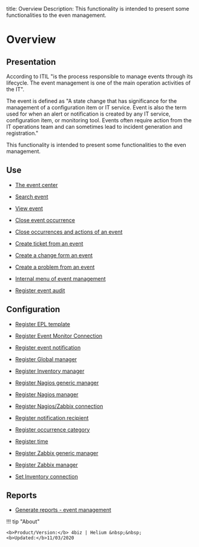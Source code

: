 title: Overview
Description: This functionality is intended to present some functionalities to the even management.
# Overview

Presentation
----------------

According to ITIL "is the process responsible to manage events through its
lifecycle. The event management is one of the main operation activities of the
IT".

The event is defined as "A state change that has significance for the management
of a configuration item or IT service. Event is also the term used for when an
alert or notification is created by any IT service, configuration item, or
monitoring tool. Events often require action from the IT operations team and can
sometimes lead to incident generation and registration."

This functionality is intended to present some functionalities to the even
management.

Use
-------

- [The event center](/en-us/4biz-helium/processes/event/use/the-event-center.html)

- [Search event](/en-us/4biz-helium/processes/event/use/search-event.html)

- [View event](/en-us/4biz-helium/processes/event/use/view-event.html)

- [Close event occurrence](/en-us/4biz-helium/processes/event/use/close-event-occurrence.html)

- [Close occurrences and actions of an event](/en-us/4biz-helium/processes/event/use/close-occurences-and-actions.html)

- [Create ticket from an event](/en-us/4biz-helium/processes/event/use/create-ticket-from-an-event.html)

- [Create a change form an event](/en-us/4biz-helium/processes/event/use/create-change-from-an-event.html)

- [Create a problem from an event](/en-us/4biz-helium/processes/event/use/create-a-problem-from-an-event.html)

- [Internal menu of event management](/en-us/4biz-helium/processes/event/use/internal-menu-of-event.html)

- [Register event audit](/en-us/4biz-helium/processes/event/use/register-event-audit.html)

Configuration
-----------------

- [Register EPL template](/en-us/4biz-helium/processes/event/configuration/register-epl-template.html)

- [Register Event Monitor Connection](/en-us/4biz-helium/processes/event/configuration/register-event-monitor-connection.html)

- [Register event notification](/en-us/4biz-helium/processes/event/configuration/register-event-notification.html)

- [Register Global manager](/en-us/4biz-helium/processes/event/configuration/register-global-manager.html)

- [Register Inventory manager](/en-us/4biz-helium/processes/event/configuration/register-inventory-manager.html)

- [Register Nagios generic manager](/en-us/4biz-helium/processes/event/configuration/register-nagios-generic-manager.html)

- [Register Nagios manager](/en-us/4biz-helium/processes/event/configuration/register-nagios-manager.html)

- [Register Nagios/Zabbix connection](/en-us/4biz-helium/processes/event/configuration/register-nagios-zabbix-connection.html)

- [Register notification recipient](/en-us/4biz-helium/processes/event/configuration/register-notification-recipient.html)

- [Register occurrence category](/en-us/4biz-helium/processes/event/configuration/register-occurence-category.html)

- [Register time](/en-us/4biz-helium/processes/event/configuration/register-time.html)

- [Register Zabbix generic manager](/en-us/4biz-helium/processes/event/configuration/register-zabbix-generic-manager.html)

- [Register Zabbix manager](/en-us/4biz-helium/processes/event/configuration/register-zabbix-manager.html)

- [Set Inventory connection](/en-us/4biz-helium/processes/event/configuration/set-inventory-connection.html)

Reports
-----------

- [Generate reports - event management](/en-us/4biz-helium/processes/event/use/generate-reports-event-management.html)  

!!! tip "About"

    <b>Product/Version:</b> 4biz | Helium &nbsp;&nbsp;
    <b>Updated:</b>11/03/2020
	

